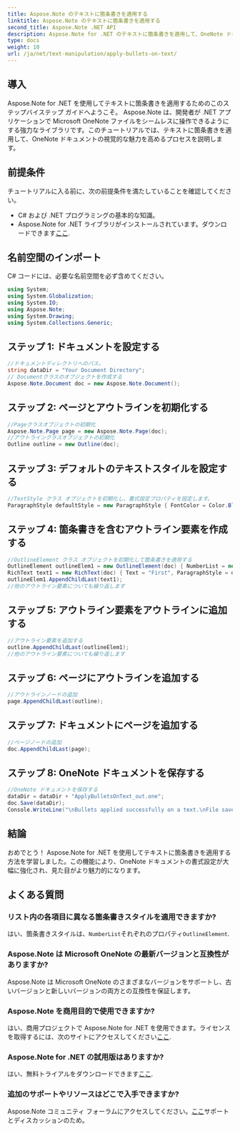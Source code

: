 ```yaml
---
title: Aspose.Note のテキストに箇条書きを適用する
linktitle: Aspose.Note のテキストに箇条書きを適用する
second_title: Aspose.Note .NET API
description: Aspose.Note for .NET のテキストに箇条書きを適用して、OneNote ドキュメントを強化する方法を学びます。効果的なフォーマットを行うには、このステップバイステップのガイドに従ってください。
type: docs
weight: 10
url: /ja/net/text-manipulation/apply-bullets-on-text/
---
```

## 導入
Aspose.Note for .NET を使用してテキストに箇条書きを適用するためのこのステップバイステップ ガイドへようこそ。 Aspose.Note は、開発者が .NET アプリケーションで Microsoft OneNote ファイルをシームレスに操作できるようにする強力なライブラリです。このチュートリアルでは、テキストに箇条書きを適用して、OneNote ドキュメントの視覚的な魅力を高めるプロセスを説明します。
## 前提条件
チュートリアルに入る前に、次の前提条件を満たしていることを確認してください。
- C# および .NET プログラミングの基本的な知識。
-  Aspose.Note for .NET ライブラリがインストールされています。ダウンロードできます[ここ](https://releases.aspose.com/note/net/).
## 名前空間のインポート
C# コードには、必要な名前空間を必ず含めてください。
```csharp
using System;
using System.Globalization;
using System.IO;
using Aspose.Note;
using System.Drawing;
using System.Collections.Generic;
```
## ステップ 1: ドキュメントを設定する
```csharp
//ドキュメントディレクトリへのパス。
string dataDir = "Your Document Directory";
// Documentクラスのオブジェクトを作成する
Aspose.Note.Document doc = new Aspose.Note.Document();
```
## ステップ 2: ページとアウトラインを初期化する
```csharp
//Pageクラスオブジェクトの初期化
Aspose.Note.Page page = new Aspose.Note.Page(doc);
//アウトラインクラスオブジェクトの初期化
Outline outline = new Outline(doc);
```
## ステップ 3: デフォルトのテキストスタイルを設定する
```csharp
//TextStyle クラス オブジェクトを初期化し、書式設定プロパティを設定します。
ParagraphStyle defaultStyle = new ParagraphStyle { FontColor = Color.Black, FontName = "Arial", FontSize = 10 };
```
## ステップ 4: 箇条書きを含むアウトライン要素を作成する
```csharp
//OutlineElement クラス オブジェクトを初期化して箇条書きを適用する
OutlineElement outlineElem1 = new OutlineElement(doc) { NumberList = new NumberList("*", "Arial", 10) };
RichText text1 = new RichText(doc) { Text = "First", ParagraphStyle = defaultStyle };
outlineElem1.AppendChildLast(text1);
//他のアウトライン要素についても繰り返します
```
## ステップ 5: アウトライン要素をアウトラインに追加する
```csharp
//アウトライン要素を追加する
outline.AppendChildLast(outlineElem1);
//他のアウトライン要素についても繰り返します
```
## ステップ 6: ページにアウトラインを追加する
```csharp
//アウトラインノードの追加
page.AppendChildLast(outline);
```
## ステップ 7: ドキュメントにページを追加する
```csharp
//ページノードの追加
doc.AppendChildLast(page);
```
## ステップ 8: OneNote ドキュメントを保存する
```csharp
//OneNote ドキュメントを保存する
dataDir = dataDir + "ApplyBulletsOnText_out.one"; 
doc.Save(dataDir);
Console.WriteLine("\nBullets applied successfully on a text.\nFile saved at " + dataDir); 
```
## 結論
おめでとう！ Aspose.Note for .NET を使用してテキストに箇条書きを適用する方法を学習しました。この機能により、OneNote ドキュメントの書式設定が大幅に強化され、見た目がより魅力的になります。
## よくある質問
### リスト内の各項目に異なる箇条書きスタイルを適用できますか?
はい、箇条書きスタイルは、`NumberList`それぞれのプロパティ`OutlineElement`.
### Aspose.Note は Microsoft OneNote の最新バージョンと互換性がありますか?
Aspose.Note は Microsoft OneNote のさまざまなバージョンをサポートし、古いバージョンと新しいバージョンの両方との互換性を保証します。
### Aspose.Note を商用目的で使用できますか?
はい、商用プロジェクトで Aspose.Note for .NET を使用できます。ライセンスを取得するには、次のサイトにアクセスしてください[ここ](https://purchase.aspose.com/buy).
### Aspose.Note for .NET の試用版はありますか?
はい、無料トライアルをダウンロードできます[ここ](https://releases.aspose.com/).
### 追加のサポートやリソースはどこで入手できますか?
 Aspose.Note コミュニティ フォーラムにアクセスしてください。[ここ](https://forum.aspose.com/c/note/28)サポートとディスカッションのため。